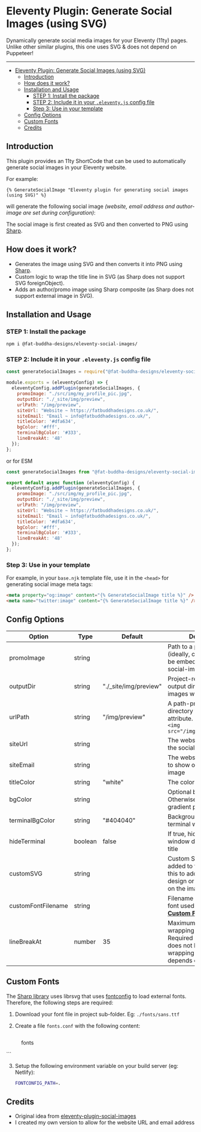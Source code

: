 # Eleventy Plugin: Generate Social Images (using SVG)

Dynamically generate social media images for your Eleventy (11ty) pages. Unlike other similar plugins, this one uses SVG & does not depend on Puppeteer!

---

- [Eleventy Plugin: Generate Social Images (using SVG)](#eleventy-plugin-generate-social-images-using-svg)
  - [Introduction](#introduction)
  - [How does it work?](#how-does-it-work)
  - [Installation and Usage](#installation-and-usage)
    - [STEP 1: Install the package](#step-1-install-the-package)
    - [STEP 2: Include it in your `.eleventy.js` config file](#step-2-include-it-in-your-eleventyjs-config-file)
    - [Step 3: Use in your template](#step-3-use-in-your-template)
  - [Config Options](#config-options)
  - [Custom Fonts](#custom-fonts)
  - [Credits](#credits)

## Introduction

This plugin provides an 11ty ShortCode that can be used to automatically generate social images in your Eleventy website.

For example:

```
{% GenerateSocialImage "Eleventy plugin for generating social images (using SVG)" %}
```

will generate the following social image _(website, email address and author-image are set during configuration)_:

The social image is first created as SVG and then converted to PNG using [Sharp](https://github.com/lovell/sharp).

## How does it work?

* Generates the image using SVG and then converts it into PNG using [Sharp](https://github.com/lovell/sharp).
* Custom logic to wrap the title line in SVG (as Sharp does not support SVG foreignObject).
* Adds an author/promo image using Sharp composite (as Sharp does not support external image in SVG).

## Installation and Usage

### STEP 1: Install the package

```bash
npm i @fat-buddha-designs/eleventy-social-images/
```

### STEP 2: Include it in your `.eleventy.js` config file

```js
const generateSocialImages = require("@fat-buddha-designs/eleventy-social-images/");

module.exports = (eleventyConfig) => {
  eleventyConfig.addPlugin(generateSocialImages, {
    promoImage: "./src/img/my_profile_pic.jpg",
    outputDir: "./_site/img/preview",
    urlPath: "/img/preview",
    siteUrl: "Website ~ https://fatbuddhadesigns.co.uk/",
    siteEmail: "Email ~ info@fatbuddhadesigns.co.uk/",
    titleColor: '#dfa634',
    bgColor: '#fff',
    terminalBgColor: '#333',
    lineBreakAt: '48'
  });
};
```

or for ESM

```js
const generateSocialImages from "@fat-buddha-designs/eleventy-social-images/";

export default async function (eleventyConfig) {
  eleventyConfig.addPlugin(generateSocialImages, {
    promoImage: "./src/img/my_profile_pic.jpg",
    outputDir: "./_site/img/preview",
    urlPath: "/img/preview",
    siteUrl: "Website ~ https://fatbuddhadesigns.co.uk/",
    siteEmail: "Email ~ info@fatbuddhadesigns.co.uk/",
    titleColor: '#dfa634',
    bgColor: '#fff',
    terminalBgColor: '#333',
    lineBreakAt: '48'
  });
};
```


### Step 3: Use in your template

For example, in your `base.njk` template file, use it in the `<head>` for generating social image meta tags:

```html
<meta property="og:image" content="{% GenerateSocialImage title %}" />
<meta name="twitter:image" content="{% GenerateSocialImage title %}" />
```

## Config Options

| Option      | Type   | Default       | Description |
| ----------- | ------ | ------------- |-------------|
| promoImage  | string |               | Path to a promo Image (ideally, circular) that will be embedded in the social-images |
| outputDir   | string | "./\_site/img/preview" | Project-relative path to the output directory where images will be generated |
| urlPath     | string | "/img/preview" | A path-prefix-esque directory for the &lt;img src&gt; attribute. e.g. `/img/` for `<img src="/img/MY_IMAGE.jpeg">` |
| siteUrl    | string |               | The website url to show on the social-image |
| siteEmail    | string |               | The website email address to show on the social-image |
| titleColor  | string | "white"       | The color of the page-title |
| bgColor     | string |               | Optional background color. Otherwise, shows the gradient pattern |
| terminalBgColor| string | "#404040"  | Background color of the terminal window design |
| hideTerminal  | boolean | false      | If true, hides the terminal window design behind the title |
| customSVG     | string  |            | Custom SVG code to be added to the image. Use this to add your own design or text anywhere on the image |
| customFontFilename | string |        | Filename of custom local font used for title ([see **Custom Fonts**](#custom-fonts)) |
| lineBreakAt  | number | 35           | Maximum row length for wrapping the title. Required because SVG does not have auto-wrapping text. Should depends on the font used |

## Custom Fonts

The [Sharp library](https://github.com/lovell/sharp) uses librsvg that uses [fontconfig](https://www.freedesktop.org/software/fontconfig/fontconfig-user) to load external fonts. Therefore, the following steps are required:

1. Download your font file in project sub-folder. Eg: `./fonts/sans.ttf`
2. Create a file `fonts.conf` with the following content:

   ```xml
 <?xml version="1.0"?>
 <!DOCTYPE fontconfig SYSTEM "fonts.dtd">
 <fontconfig>
  <dir prefix="default">fonts</dir>
 </fontconfig>
 ```

3. Setup the following environment variable on your build server (eg: Netlify):

   ```bash
   FONTCONFIG_PATH=.
   ```

## Credits

* Original idea from [eleventy-plugin-social-images](https://github.com/manustays/eleventy-plugin-generate-social-images)
* I created my own version to allow for the website URL and email address